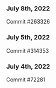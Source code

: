 ### July 8th, 2022

Commit #263326

### July 5th, 2022

Commit #314353


### July 4th, 2022

Commit #72281
